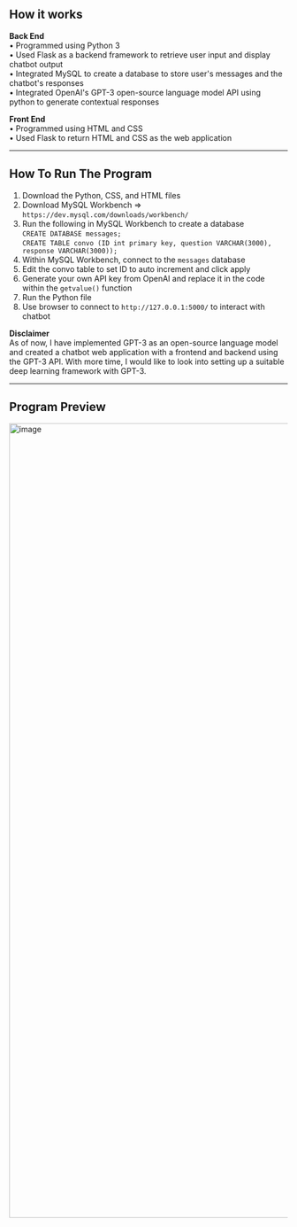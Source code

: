 

## How it works

**Back End**  
• Programmed using Python 3  
• Used Flask as a backend framework to retrieve user input and display chatbot output   
• Integrated MySQL to create a database to store user's messages and the chatbot's responses  
• Integrated OpenAI's GPT-3 open-source language model API using python to generate contextual responses

**Front End**  
• Programmed using HTML and CSS  
• Used Flask to return HTML and CSS as the web application

** **
  
    
    
## How To Run The Program

1. Download the Python, CSS, and HTML files  
2. Download MySQL Workbench => `https://dev.mysql.com/downloads/workbench/`
3. Run the following in MySQL Workbench to create a database  
`CREATE DATABASE messages;`  
`CREATE TABLE convo (ID int primary key, question VARCHAR(3000), response VARCHAR(3000));`
4. Within MySQL Workbench, connect to the `messages` database
5. Edit the convo table to set ID to auto increment and click apply
6. Generate your own API key from OpenAI and replace it in the code within the `getvalue()` function  
7. Run the Python file  
8. Use browser to connect to `http://127.0.0.1:5000/` to interact with chatbot  




  
**Disclaimer**  
As of now, I have implemented GPT-3 as an open-source language model and created a chatbot web application with a frontend and backend using the GPT-3 API. With more time, I would like to look into setting up a suitable deep learning framework with GPT-3. 

** **
    
    
## Program Preview

<img width="1435" alt="image" src="https://github.com/CharlotteLaw/chatbot/assets/69742430/155f7055-6bd4-4b3e-a5dd-a167f23e7c3d">
